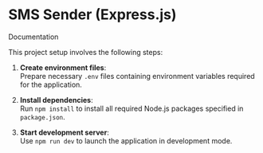 # SMS Sender (Express.js)

Documentation

This project setup involves the following steps:

1. **Create environment files**:  
   Prepare necessary `.env` files containing environment variables required for the application.

2. **Install dependencies**:  
   Run `npm install` to install all required Node.js packages specified in `package.json`.

3. **Start development server**:  
   Use `npm run dev` to launch the application in development mode.
